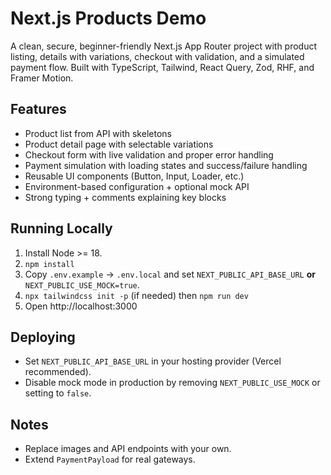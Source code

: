 # Next.js Products Demo

A clean, secure, beginner-friendly Next.js App Router project with product listing, details with variations, checkout with validation, and a simulated payment flow. Built with TypeScript, Tailwind, React Query, Zod, RHF, and Framer Motion.

## Features
- Product list from API with skeletons
- Product detail page with selectable variations
- Checkout form with live validation and proper error handling
- Payment simulation with loading states and success/failure handling
- Reusable UI components (Button, Input, Loader, etc.)
- Environment-based configuration + optional mock API
- Strong typing + comments explaining key blocks

## Running Locally
1. Install Node >= 18.
2. `npm install`
3. Copy `.env.example` → `.env.local` and set `NEXT_PUBLIC_API_BASE_URL` **or** `NEXT_PUBLIC_USE_MOCK=true`.
4. `npx tailwindcss init -p` (if needed) then `npm run dev`
5. Open http://localhost:3000

## Deploying
- Set `NEXT_PUBLIC_API_BASE_URL` in your hosting provider (Vercel recommended).
- Disable mock mode in production by removing `NEXT_PUBLIC_USE_MOCK` or setting to `false`.

## Notes
- Replace images and API endpoints with your own.
- Extend `PaymentPayload` for real gateways.
